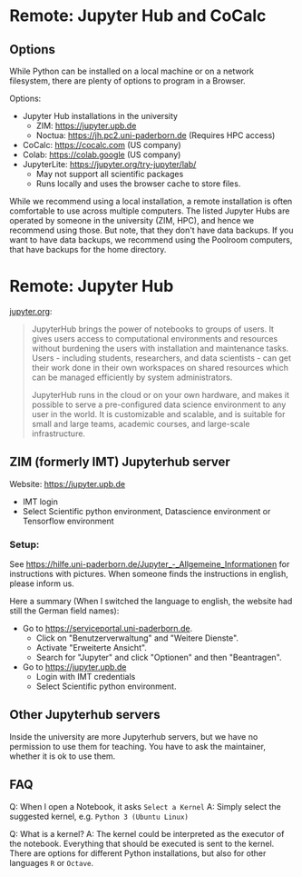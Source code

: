 # Remote: Jupyter Hub and CoCalc

## Options

While Python can be installed on a local machine or on a network filesystem,
there are plenty of options to program in a Browser.

Options:
 - Jupyter Hub installations in the university
   - ZIM: https://jupyter.upb.de
   - Noctua: https://jh.pc2.uni-paderborn.de (Requires HPC access)
 - CoCalc: https://cocalc.com (US company)
 - Colab: https://colab.google (US company)
 - JupyterLite: https://jupyter.org/try-jupyter/lab/
   - May not support all scientific packages
   - Runs locally and uses the browser cache to store files.

While we recommend using a local installation, a remote installation
is often comfortable to use across multiple computers.
The listed Jupyter Hubs are operated by someone in the university (ZIM, HPC),
and hence we recommend using those. But note, that they don't have data backups.
If you want to have data backups, we recommend using the Poolroom computers,
that have backups for the home directory.


# Remote: Jupyter Hub

[jupyter.org](https://jupyter.org/hub):

> JupyterHub brings the power of notebooks to groups of users.
> It gives users access to computational environments and resources 
> without burdening the users with installation and maintenance tasks.
> Users - including students, researchers, and data scientists - can
> get their work done in their own workspaces on shared resources which
> can be managed efficiently by system administrators.
>
> JupyterHub runs in the cloud or on your own hardware, and makes it
> possible to serve a pre-configured data science environment to any
> user in the world. It is customizable and scalable, and is suitable
> for small and large teams, academic courses, and large-scale infrastructure.

<!--- We stopped our Jupyterhub server, because the IMT has one
## NT Jupyterhub server

Website: https://ntprog2.upb.de

We have our own Jupyter Hub server (https://ntprog2.upb.de), but we have to activate your University Account (i.e. IMT account) manually.
If its not activated, you will get the following error:

> Spawn failed: Server at http://127.0.0.1:46431/jupyter/user/<IMTUser\>/ didn't respond in 30 seconds
 
Ask your tutor, to get your account activated. He needs your IMT login name.
Alternatively, your can ask your tutor to get a user and password assigned.
-->

## ZIM (formerly IMT) Jupyterhub server

Website: https://jupyter.upb.de

 - IMT login
 - Select Scientific python environment, Datascience environment or Tensorflow environment


### Setup:

See https://hilfe.uni-paderborn.de/Jupyter_-_Allgemeine_Informationen for instructions with pictures.
When someone finds the instructions in english, please inform us.

Here a summary (When I switched the language to english, the website had still the German field names):

 - Go to https://serviceportal.uni-paderborn.de.
   - Click on "Benutzerverwaltung" and "Weitere Dienste".
   - Activate "Erweiterte Ansicht".
   - Search for "Jupyter" and click "Optionen" and then "Beantragen".
 - Go to https://jupyter.upb.de
   - Login with IMT credentials
   - Select Scientific python environment.

## Other Jupyterhub servers

Inside the university are more Jupyterhub servers, but we have no permission to
use them for teaching. You have to ask the maintainer, whether it is ok to use them.

<!---

# Remote: CoCalc

While this software provides nice collaborative features, the docker image they provide is unstable.
We stopped recommending our CoCalc server because randomly the projects of the students freeze.
For https://cocalc.com/ we observed no stability problems.

(Wikipedia)[https://en.wikipedia.org/wiki/CoCalc]: 
> CoCalc (formerly called SageMathCloud) is a web-based cloud computing (SaaS) and course management platform for computational mathematics.
> Part of the Sage project, it supports editing of Sage worksheets, LaTeX documents and Jupyter notebooks. 
> CoCalc runs an Ubuntu Linux environment that can be interacted with through a terminal, additionally giving access to most of the capabilities of Linux.
> 
> CoCalc offers both free and paid accounts.
> Subscriptions starting at $14/month provide internet access and more storage and computing resources.
> One subscription can be used to increase quotas for one project used by multiple accounts.
> There are subscription plans for courses. Over 200 courses have used CoCalc.


For remote programming exercises we decided to use CoCalc. 
We have our own server. Therefore, the service is completely free of charges. but to use this server you are still
required to create an account. 
Look up the URL and registration token in the online couse management (Panda) or ask your tutor if you occur any problems.

Step by step registration:
 - Open the URL.
 - Click *Sign In*
 - Fill `Create an Account`
   - Note: Our CoCalc server doesn't send a confirmation email, your account will directly be approved after registration.
   - Use the lecture name as prefix of your first name (e.g. `[SML] Max`). That ensures your tutor will be able to invite you to the correct projects.
   -  If you visit multiple lectures, you can use something like `[SML][DSSP] Max`.

-->

## FAQ

Q: When I open a Notebook, it asks `Select a Kernel`
A: Simply select the suggested kernel, e.g. `Python 3 (Ubuntu Linux)`

Q: What is a kernel?
A: The kernel could be interpreted as the executor of the notebook.
Everything that should be executed is sent to the kernel.
There are options for different Python installations, but also for other languages `R` or `Octave`.
   
